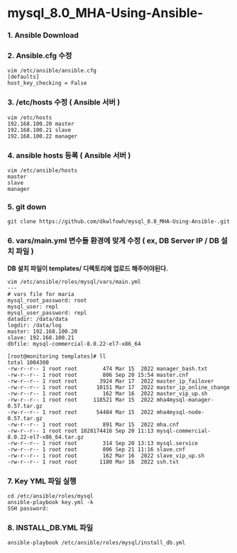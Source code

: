 # mysql_8.0_MHA-Using-Ansible-

### 1. Ansible Download


### 2. Ansible.cfg 수정
```
vim /etc/ansible/ansible.cfg
[defaults]
host_key_checking = False
```

### 3. /etc/hosts 수정 ( Ansible 서버 ) 
```
vim /etc/hosts
192.168.100.20 master
192.168.100.21 slave
192.168.100.22 manager
```

### 4. ansible hosts 등록 ( Ansible 서버 ) 
```
vim /etc/ansible/hosts
master
slave
manager
```

### 5. git down 
```
git clone https://github.com/dkwlfowh/mysql_8.0_MHA-Using-Ansible-.git
```

### 6. vars/main.yml 변수들 환경에 맞게 수정 ( ex, DB Server IP / DB 설치 파일 )

**DB 설치 파일이 templates/ 디렉토리에 업로드 해주어야된다.**
```
vim /etc/ansible/roles/mysql/vars/main.yml
---
# vars file for maria
mysql_root_password: root
mysql_user: repl
mysql_user_password: repl
datadir: /data/data
logdir: /data/log
master: 192.168.100.20
slave: 192.168.100.21
dbfile: mysql-commercial-8.0.22-el7-x86_64

[root@monitoring templates]# ll
total 1004300
-rw-r--r-- 1 root root        474 Mar 15  2022 manager_bash.txt
-rw-r--r-- 1 root root        806 Sep 20 15:54 master.cnf
-rw-r--r-- 1 root root       3924 Mar 17  2022 master_ip_failover
-rw-r--r-- 1 root root      10151 Mar 17  2022 master_ip_online_change
-rw-r--r-- 1 root root        162 Mar 16  2022 master_vip_up.sh
-rw-r--r-- 1 root root     118521 Mar 15  2022 mha4mysql-manager-0.57.tar.gz
-rw-r--r-- 1 root root      54484 Mar 15  2022 mha4mysql-node-0.57.tar.gz
-rw-r--r-- 1 root root        891 Mar 15  2022 mha.cnf
-rw-r--r-- 1 root root 1028174416 Sep 20 11:13 mysql-commercial-8.0.22-el7-x86_64.tar.gz
-rw-r--r-- 1 root root        314 Sep 20 13:13 mysql.service
-rw-r--r-- 1 root root        806 Sep 21 11:16 slave.cnf
-rw-r--r-- 1 root root        162 Mar 16  2022 slave_vip_up.sh
-rw-r--r-- 1 root root       1180 Mar 16  2022 ssh.txt
```

### 7. Key YML 파일 실행
```
cd /etc/ansible/roles/mysql
ansible-playbook key.yml -k
SSH password:
```
### 8. INSTALL_DB.YML 파일 
```
ansible-playbook /etc/ansible/roles/mysql/install_db.yml
```
